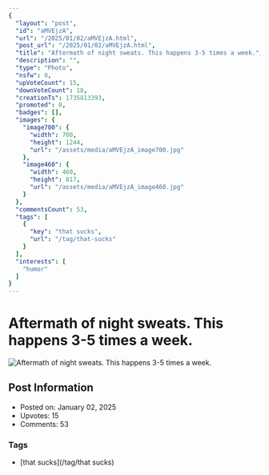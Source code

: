 ```yaml
---
{
  "layout": "post",
  "id": "aMVEjzA",
  "url": "/2025/01/02/aMVEjzA.html",
  "post_url": "/2025/01/02/aMVEjzA.html",
  "title": "Aftermath of night sweats. This happens 3-5 times a week.",
  "description": "",
  "type": "Photo",
  "nsfw": 0,
  "upVoteCount": 15,
  "downVoteCount": 18,
  "creationTs": 1735813393,
  "promoted": 0,
  "badges": [],
  "images": {
    "image700": {
      "width": 700,
      "height": 1244,
      "url": "/assets/media/aMVEjzA_image700.jpg"
    },
    "image460": {
      "width": 460,
      "height": 817,
      "url": "/assets/media/aMVEjzA_image460.jpg"
    }
  },
  "commentsCount": 53,
  "tags": [
    {
      "key": "that sucks",
      "url": "/tag/that-sucks"
    }
  ],
  "interests": [
    "humor"
  ]
}
---
```


# Aftermath of night sweats. This happens 3-5 times a week.

![Aftermath of night sweats. This happens 3-5 times a week.](/assets/media/aMVEjzA_image700.jpg)

## Post Information

- Posted on: January 02, 2025
- Upvotes: 15
- Comments: 53

### Tags

- [that sucks](/tag/that sucks)
